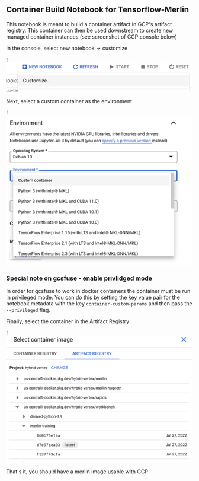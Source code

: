 ## Container Build Notebook for Tensorflow-Merlin

This notebook is meant to build a container artifact in GCP's artifact registry. This container can then be used downstream to create new managed container instances (see screenshot of GCP console below)

In the console, select new notebook -> customize

!![Create a new custom notebook](img/new-notebook.png)

Next, select a custom container as the environment

!![Select the container environment](img/select-environment.png)

### Special note on gcsfuse - enable privlidged mode
In order for gcsfuse to work in docker containers the container must be run in privileged mode. You can do this by setting the key value pair for the notebook metadata with the key `container-custom-params` and then pass the `--privileged` flag.

Finally, select the container in the Artifact Registry

!![Select the container](img/select-container.png)

That's it, you should have a merlin image usable with GCP